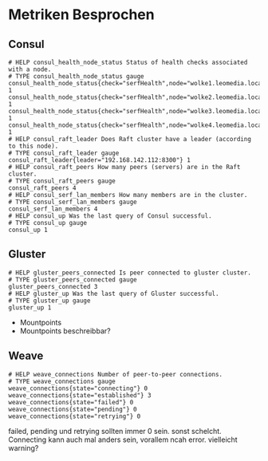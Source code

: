 # Metriken Besprochen

## Consul
```
# HELP consul_health_node_status Status of health checks associated with a node.
# TYPE consul_health_node_status gauge
consul_health_node_status{check="serfHealth",node="wolke1.leomedia.local"} 1
consul_health_node_status{check="serfHealth",node="wolke2.leomedia.local"} 1
consul_health_node_status{check="serfHealth",node="wolke3.leomedia.local"} 1
consul_health_node_status{check="serfHealth",node="wolke4.leomedia.local"} 1
# HELP consul_raft_leader Does Raft cluster have a leader (according to this node).
# TYPE consul_raft_leader gauge
consul_raft_leader{leader="192.168.142.112:8300"} 1
# HELP consul_raft_peers How many peers (servers) are in the Raft cluster.
# TYPE consul_raft_peers gauge
consul_raft_peers 4
# HELP consul_serf_lan_members How many members are in the cluster.
# TYPE consul_serf_lan_members gauge
consul_serf_lan_members 4
# HELP consul_up Was the last query of Consul successful.
# TYPE consul_up gauge
consul_up 1
```

## Gluster
```
# HELP gluster_peers_connected Is peer connected to gluster cluster.
# TYPE gluster_peers_connected gauge
gluster_peers_connected 3
# HELP gluster_up Was the last query of Gluster successful.
# TYPE gluster_up gauge
gluster_up 1
```
+ Mountpoints
+ Mountpoints beschreibbar?

## Weave
```
# HELP weave_connections Number of peer-to-peer connections.
# TYPE weave_connections gauge
weave_connections{state="connecting"} 0
weave_connections{state="established"} 3
weave_connections{state="failed"} 0
weave_connections{state="pending"} 0
weave_connections{state="retrying"} 0
```
failed, pending und retrying sollten immer 0 sein. sonst schelcht.
Connecting kann auch mal anders sein, vorallem ncah error. vielleicht warning?
